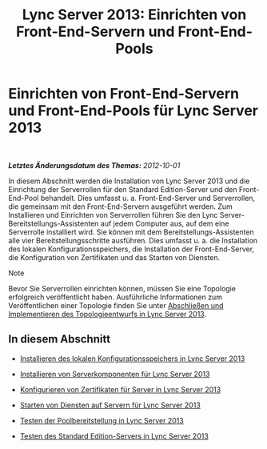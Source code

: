 ﻿---
title: 'Lync Server 2013: Einrichten von Front-End-Servern und Front-End-Pools'
TOCTitle: Einrichten von Front-End-Servern und Front-End-Pools
ms:assetid: c88526f9-69e2-47dd-b3d7-056139d74fb2
ms:mtpsurl: https://technet.microsoft.com/de-de/library/Gg398827(v=OCS.15)
ms:contentKeyID: 49295380
ms.date: 05/19/2016
mtps_version: v=OCS.15
ms.translationtype: HT
---

# Einrichten von Front-End-Servern und Front-End-Pools für Lync Server 2013

 

_**Letztes Änderungsdatum des Themas:** 2012-10-01_

In diesem Abschnitt werden die Installation von Lync Server 2013 und die Einrichtung der Serverrollen für den Standard Edition-Server und den Front-End-Pool behandelt. Dies umfasst u. a. Front-End-Server und Serverrollen, die gemeinsam mit den Front-End-Servern ausgeführt werden. Zum Installieren und Einrichten von Serverrollen führen Sie den Lync Server-Bereitstellungs-Assistenten auf jedem Computer aus, auf dem eine Serverrolle installiert wird. Sie können mit dem Bereitstellungs-Assistenten alle vier Bereitstellungsschritte ausführen. Dies umfasst u. a. die Installation des lokalen Konfigurationsspeichers, die Installation der Front-End-Server, die Konfiguration von Zertifikaten und das Starten von Diensten.


> [!NOTE]
> Bevor Sie Serverrollen einrichten können, müssen Sie eine Topologie erfolgreich veröffentlicht haben. Ausführliche Informationen zum Veröffentlichen einer Topologie finden Sie unter <A href="lync-server-2013-finalizing-and-implementing-the-topology-design.md">Abschließen und Implementieren des Topologieentwurfs in Lync Server 2013</A>.



## In diesem Abschnitt

  - [Installieren des lokalen Konfigurationsspeichers in Lync Server 2013](lync-server-2013-install-the-local-configuration-store.md)

  - [Installieren von Serverkomponenten für Lync Server 2013](lync-server-2013-install-lync-server-server-components.md)

  - [Konfigurieren von Zertifikaten für Server in Lync Server 2013](lync-server-2013-configure-certificates-for-servers.md)

  - [Starten von Diensten auf Servern für Lync Server 2013](lync-server-2013-start-services-on-servers.md)

  - [Testen der Poolbereitstellung in Lync Server 2013](lync-server-2013-test-the-pool-deployment.md)

  - [Testen des Standard Edition-Servers in Lync Server 2013](lync-server-2013-test-the-standard-edition-server.md)


